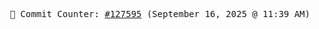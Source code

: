<p align="center">
    <samp>
        📮 Commit Counter: <a href="https://github.com/Javascript-void0/Javascript-void0/commits/main">#127595</a> (September 16, 2025 @ 11:39 AM)
    </samp>
</p>